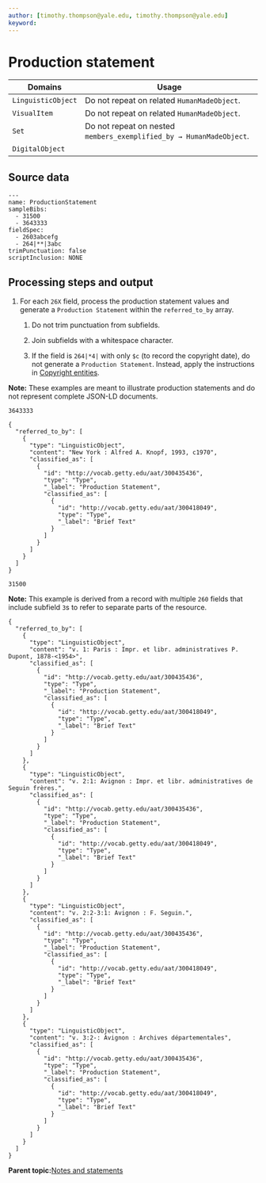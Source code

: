 ```yaml
---
author: [timothy.thompson@yale.edu, timothy.thompson@yale.edu]
keyword: 
---
```


# Production statement

|Domains|Usage|
|-------|-----|
|`LinguisticObject`|Do not repeat on related `HumanMadeObject`.|
|`VisualItem`|Do not repeat on related `HumanMadeObject`.|
|`Set`|Do not repeat on nested `members_exemplified_by → HumanMadeObject`.|
|`DigitalObject`| |

## Source data

```
---
name: ProductionStatement
sampleBibs:
  - 31500
  - 3643333
fieldSpec:
  - 2603abcefg
  - 264|**|3abc
trimPunctuation: false
scriptInclusion: NONE
```

## Processing steps and output

1.  For each `26X` field, process the production statement values and generate a `Production Statement` within the `referred_to_by` array.

    1.  Do not trim punctuation from subfields.

    2.  Join subfields with a whitespace character.

    3.  If the field is `264|*4|` with only `$c` \(to record the copyright date\), do not generate a `Production Statement`. Instead, apply the instructions in [Copyright entities](../../concepts/copyright_entity.md).


**Note:** These examples are meant to illustrate production statements and do not represent complete JSON-LD documents.

`3643333`

```
{
  "referred_to_by": [
    {
      "type": "LinguisticObject",
      "content": "New York : Alfred A. Knopf, 1993, c1970",
      "classified_as": [
        {
          "id": "http://vocab.getty.edu/aat/300435436",
          "type": "Type",
          "_label": "Production Statement",
          "classified_as": [
            {
              "id": "http://vocab.getty.edu/aat/300418049",
              "type": "Type",
              "_label": "Brief Text"
            }
          ]
        }
      ]
    }
  ]
}
```

`31500`

**Note:** This example is derived from a record with multiple `260` fields that include subfield `3`s to refer to separate parts of the resource.

```
{
  "referred_to_by": [
    {
      "type": "LinguisticObject",
      "content": "v. 1: Paris : Impr. et libr. administratives P. Dupont, 1878-<1954>",
      "classified_as": [
        {
          "id": "http://vocab.getty.edu/aat/300435436",
          "type": "Type",
          "_label": "Production Statement",
          "classified_as": [
            {
              "id": "http://vocab.getty.edu/aat/300418049",
              "type": "Type",
              "_label": "Brief Text"
            }
          ]
        }
      ]
    },
    {
      "type": "LinguisticObject",
      "content": "v. 2:1: Avignon : Impr. et libr. administratives de Seguin frères.",
      "classified_as": [
        {
          "id": "http://vocab.getty.edu/aat/300435436",
          "type": "Type",
          "_label": "Production Statement",
          "classified_as": [
            {
              "id": "http://vocab.getty.edu/aat/300418049",
              "type": "Type",
              "_label": "Brief Text"
            }
          ]
        }
      ]
    },
    {
      "type": "LinguisticObject",
      "content": "v. 2:2-3:1: Avignon : F. Seguin.",
      "classified_as": [
        {
          "id": "http://vocab.getty.edu/aat/300435436",
          "type": "Type",
          "_label": "Production Statement",
          "classified_as": [
            {
              "id": "http://vocab.getty.edu/aat/300418049",
              "type": "Type",
              "_label": "Brief Text"
            }
          ]
        }
      ]
    },
    {
      "type": "LinguisticObject",
      "content": "v. 3:2-: Avignon : Archives départementales",
      "classified_as": [
        {
          "id": "http://vocab.getty.edu/aat/300435436",
          "type": "Type",
          "_label": "Production Statement",
          "classified_as": [
            {
              "id": "http://vocab.getty.edu/aat/300418049",
              "type": "Type",
              "_label": "Brief Text"
            }
          ]
        }
      ]
    }
  ]
}
```

**Parent topic:**[Notes and statements](../../concepts/notes_and_statements.md)

